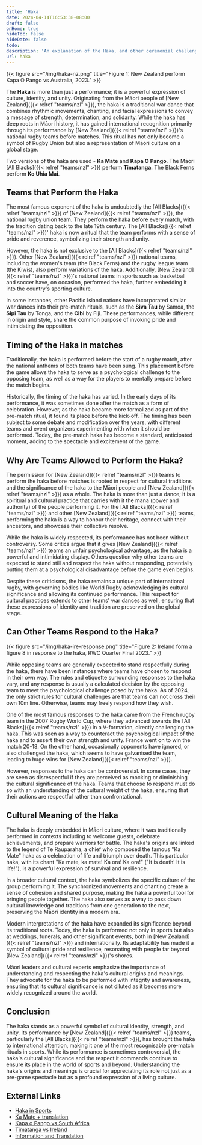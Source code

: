 ```yaml
---
title: 'Haka'
date: 2024-04-14T16:53:38+08:00
draft: false
onHome: true
hideToc: false
hideDate: false
todo: 
description: 'An explanation of the Haka, and other ceremonial challenges'
url: haka
---
```


{{< figure src="/img/haka-nz.png" title="Figure 1: New Zealand perform Kapa O Pango vs Australia, 2023." >}}

The **Haka** is more than just a performance; it is a powerful expression of culture, identity, and unity. Originating from the Māori people of [New Zealand]({{< relref "teams/nzl" >}}), the haka is a traditional war dance that combines rhythmic movements, chanting, and facial expressions to convey a message of strength, determination, and solidarity. While the haka has deep roots in Māori history, it has gained international recognition primarily through its performance by [New Zealand]({{< relref "teams/nzl" >}})'s national rugby teams before matches. This ritual has not only become a symbol of Rugby Union but also a representation of Māori culture on a global stage.

Two versions of the haka are used - **Ka Mate** and **Kapa O Pango**. The Māori [All Blacks]({{< relref "teams/nzl" >}}) perform **Timatanga**. The Black Ferns perform **Ko Uhia Mai**.

## Teams that Perform the Haka

The most famous exponent of the haka is undoubtedly the [All Blacks]({{< relref "teams/nzl" >}}) of [New Zealand]({{< relref "teams/nzl" >}}), the national rugby union team. They perform the haka before every match, with the tradition dating back to the late 19th century. The [All Blacks]({{< relref "teams/nzl" >}})' haka is now a ritual that the team performs with a sense of pride and reverence, symbolizing their strength and unity.

However, the haka is not exclusive to the [All Blacks]({{< relref "teams/nzl" >}}). Other [New Zealand]({{< relref "teams/nzl" >}}) national teams, including the women's team (the Black Ferns) and the rugby league team (the Kiwis), also perform variations of the haka. Additionally, [New Zealand]({{< relref "teams/nzl" >}})'s national teams in sports such as basketball and soccer have, on occasion, performed the haka, further embedding it into the country's sporting culture.

In some instances, other Pacific Island nations have incorporated similar war dances into their pre-match rituals, such as the **Siva Tau** by Samoa, the **Sipi Tau** by Tonga, and the **Cibi** by Fiji. These performances, while different in origin and style, share the common purpose of invoking pride and intimidating the opposition.

## Timing of the Haka in matches

Traditionally, the haka is performed before the start of a rugby match, after the national anthems of both teams have been sung. This placement before the game allows the haka to serve as a psychological challenge to the opposing team, as well as a way for the players to mentally prepare before the match begins.

Historically, the timing of the haka has varied. In the early days of its performance, it was sometimes done after the match as a form of celebration. However, as the haka became more formalized as part of the pre-match ritual, it found its place before the kick-off. The timing has been subject to some debate and modification over the years, with different teams and event organizers experimenting with when it should be performed. Today, the pre-match haka has become a standard, anticipated moment, adding to the spectacle and excitement of the game.

## Why Are Teams Allowed to Perform the Haka?

The permission for [New Zealand]({{< relref "teams/nzl" >}}) teams to perform the haka before matches is rooted in respect for cultural traditions and the significance of the haka to the Māori people and [New Zealand]({{< relref "teams/nzl" >}}) as a whole. The haka is more than just a dance; it is a spiritual and cultural practice that carries with it the mana (power and authority) of the people performing it. For the [All Blacks]({{< relref "teams/nzl" >}}) and other [New Zealand]({{< relref "teams/nzl" >}}) teams, performing the haka is a way to honour their heritage, connect with their ancestors, and showcase their collective resolve.

While the haka is widely respected, its performance has not been without controversy. Some critics argue that it gives [New Zealand]({{< relref "teams/nzl" >}}) teams an unfair psychological advantage, as the haka is a powerful and intimidating display. Others question why other teams are expected to stand still and respect the haka without responding, potentially putting them at a psychological disadvantage before the game even begins.

Despite these criticisms, the haka remains a unique part of international rugby, with governing bodies like World Rugby acknowledging its cultural significance and allowing its continued performance. This respect for cultural practices extends to other teams' war dances as well, ensuring that these expressions of identity and tradition are preserved on the global stage.

## Can Other Teams Respond to the Haka?

{{< figure src="/img/haka-ire-response.png" title="Figure 2: Ireland form a figure 8 in response to the haka, RWC Quarter Final 2023." >}}

While opposing teams are generally expected to stand respectfully during the haka, there have been instances where teams have chosen to respond in their own way. The rules and etiquette surrounding responses to the haka vary, and any response is usually a calculated decision by the opposing team to meet the psychological challenge posed by the haka. As of 2024, the only strict rules for cultural challenges are that teams can not cross their own 10m line. Otherwise, teams may freely respond how they wish.

One of the most famous responses to the haka came from the French rugby team in the 2007 Rugby World Cup, where they advanced towards the [All Blacks]({{< relref "teams/nzl" >}}) in a V-formation, directly challenging the haka. This was seen as a way to counteract the psychological impact of the haka and to assert their own strength and unity. France went on to win the match 20-18. On the other hand, occasionally opponents have ignored, or also challenged the haka, which seems to have galvanised the team, leading to huge wins for [New Zealand]({{< relref "teams/nzl" >}}). <!-- examples -->

However, responses to the haka can be controversial. In some cases, they are seen as disrespectful if they are perceived as mocking or diminishing the cultural significance of the haka. Teams that choose to respond must do so with an understanding of the cultural weight of the haka, ensuring that their actions are respectful rather than confrontational. 

## Cultural Meaning of the Haka

The haka is deeply embedded in Māori culture, where it was traditionally performed in contexts including to welcome guests, celebrate achievements, and prepare warriors for battle. The haka's origins are linked to the legend of Te Rauparaha, a chief who composed the famous "Ka Mate" haka as a celebration of life and triumph over death. This particular haka, with its chant "Ka mate, ka mate! Ka ora! Ka ora!" ("It is death! It is life!"), is a powerful expression of survival and resilience.

In a broader cultural context, the haka symbolizes the specific culture of the group performing it. The synchronized movements and chanting create a sense of cohesion and shared purpose, making the haka a powerful tool for bringing people together. The haka also serves as a way to pass down cultural knowledge and traditions from one generation to the next, preserving the Māori identity in a modern era.

Modern interpretations of the haka have expanded its significance beyond its traditional roots. Today, the haka is performed not only in sports but also at weddings, funerals, and other significant events, both in [New Zealand]({{< relref "teams/nzl" >}}) and internationally. Its adaptability has made it a symbol of cultural pride and resilience, resonating with people far beyond [New Zealand]({{< relref "teams/nzl" >}})'s shores.

Māori leaders and cultural experts emphasize the importance of understanding and respecting the haka's cultural origins and meanings. They advocate for the haka to be performed with integrity and awareness, ensuring that its cultural significance is not diluted as it becomes more widely recognized around the world.

## Conclusion

The haka stands as a powerful symbol of cultural identity, strength, and unity. Its performance by [New Zealand]({{< relref "teams/nzl" >}}) teams, particularly the [All Blacks]({{< relref "teams/nzl" >}}), has brought the haka to international attention, making it one of the most recognisable pre-match rituals in sports. While its performance is sometimes controversial, the haka's cultural significance and the respect it commands continue to ensure its place in the world of sports and beyond. Understanding the haka's origins and meanings is crucial for appreciating its role not just as a pre-game spectacle but as a profound expression of a living culture.

## External Links
- [Haka in Sports](https://en.wikipedia.org/wiki/Haka_in_sports)
- [Ka Mate + translation](https://www.youtube.com/watch?v=LSdNQ-sbLdY)
- [Kapa o Pango vs South Africa](https://www.youtube.com/watch?v=mKNZtyY3xD0)
- [Timatanga vs Ireland](https://www.youtube.com/watch?v=GrcpBTbg1V4)
- [Information and Translation](https://www.experienceallblacks.com/insider-information/haka/haka-words-and-translation/)